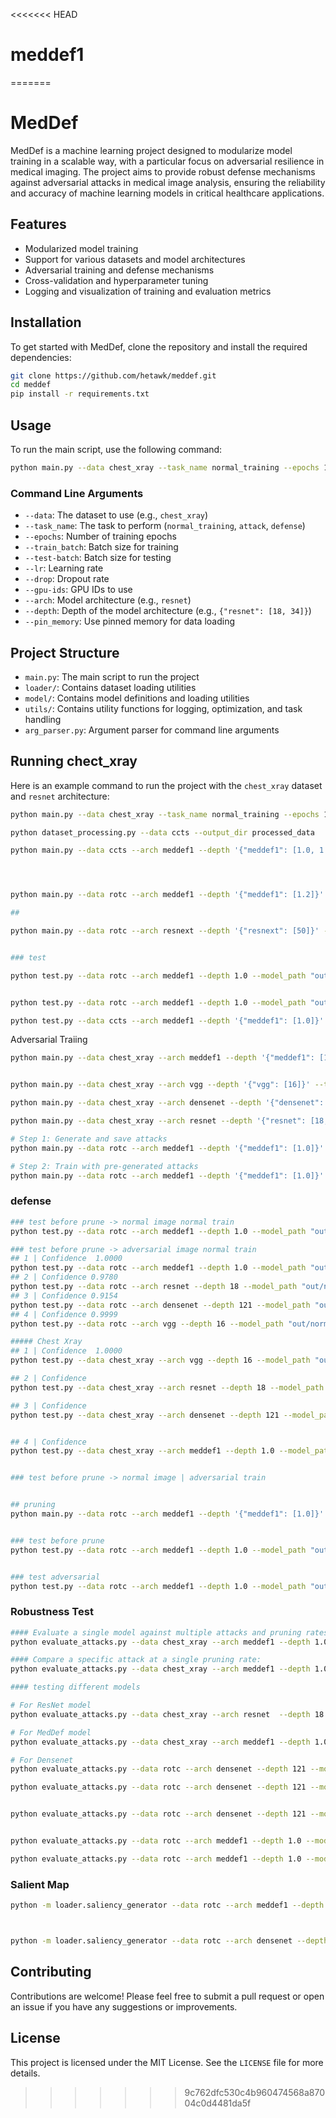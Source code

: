 <<<<<<< HEAD
# meddef1
=======
# MedDef

MedDef is a machine learning project designed to modularize model training in a scalable way, with a particular focus on adversarial resilience in medical imaging. The project aims to provide robust defense mechanisms against adversarial attacks in medical image analysis, ensuring the reliability and accuracy of machine learning models in critical healthcare applications.

## Features

- Modularized model training
- Support for various datasets and model architectures
- Adversarial training and defense mechanisms
- Cross-validation and hyperparameter tuning
- Logging and visualization of training and evaluation metrics

## Installation

To get started with MedDef, clone the repository and install the required dependencies:

```bash
git clone https://github.com/hetawk/meddef.git
cd meddef
pip install -r requirements.txt
```

## Usage

To run the main script, use the following command:

```bash
python main.py --data chest_xray --task_name normal_training --epochs 100 --train_batch 32 --test-batch 32 --lr 0.001 --drop 0.5 --gpu-ids 2 --arch resnet --depth '{"resnet": [18, 34]}' --pin_memory
```

### Command Line Arguments

- `--data`: The dataset to use (e.g., `chest_xray`)
- `--task_name`: The task to perform (`normal_training`, `attack`, `defense`)
- `--epochs`: Number of training epochs
- `--train_batch`: Batch size for training
- `--test-batch`: Batch size for testing
- `--lr`: Learning rate
- `--drop`: Dropout rate
- `--gpu-ids`: GPU IDs to use
- `--arch`: Model architecture (e.g., `resnet`)
- `--depth`: Depth of the model architecture (e.g., `{"resnet": [18, 34]}`)
- `--pin_memory`: Use pinned memory for data loading

## Project Structure

- `main.py`: The main script to run the project
- `loader/`: Contains dataset loading utilities
- `model/`: Contains model definitions and loading utilities
- `utils/`: Contains utility functions for logging, optimization, and task handling
- `arg_parser.py`: Argument parser for command line arguments

## Running chect_xray

Here is an example command to run the project with the `chest_xray` dataset and `resnet` architecture:

```bash
python main.py --data chest_xray --task_name normal_training --epochs 100 --train_batch 32 --test-batch 32 --lr 0.001 --drop 0.5 --gpu-ids 2 --arch resnet --depth '{"resnet": [18, 34]}' --pin_memory
```


```bash
python dataset_processing.py --data ccts --output_dir processed_data

python main.py --data ccts --arch meddef1 --depth '{"meddef1": [1.0, 1.1, 1.2]}' --train_batch 32 --epochs 100 --lr 0.001 --drop 0.3 --num_workers 4 --pin_memory --gpu-ids 0 --task_name normal_training --optimizer adam




python main.py --data rotc --arch meddef1 --depth '{"meddef1": [1.2]}' --train_batch 64 --epochs 100 --lr 0.0001 --drop 0.3 --weight_decay 0.0001 --num_workers 4 --pin_memory --gpu-ids 0 --task_name normal_training --optimizer adam --attack_eps 0.2 --adv_weight 0.3 --attack_type pgd

## 

python main.py --data rotc --arch resnext --depth '{"resnext": [50]}' --train_batch 64 --epochs 2 --lr 0.001 --drop 0.3 --num_workers 4 --pin_memory --gpu-ids 0 --task_name normal_training --optimizer adam


### test

python test.py --data rotc --arch meddef1 --depth 1.0 --model_path "out/normal_training/rotc/meddef1_1.0/save_model/best_meddef1_1.0_rotc_epochs100_lr0.001_batch32_20250221.pth" --image_path "processed_data/rotc/test/NORMAL/NORMAL-9251-1.jpeg"


python test.py --data rotc --arch meddef1 --depth 1.0 --model_path "out/normal_training/rotc/meddef1_1.0/save_model/best_meddef1_1.0_rotc_epochs100_lr0.001_batch32_20250221.pth" --image_path "processed_data/rotc/test/NORMAL/NORMAL-9251-1.jpeg"

python test.py --data ccts --arch meddef1 --depth '{"meddef1": [1.0]}' --test_batch 32 --num_workers 4 --pin_memory --gpu-ids 0 --task_name normal_training --model_path "out/normal_training/ccts/meddef1_1.0/save_model/best_meddef1_1.0_ccts_epochs5_lr0.001_batch32_20250217.pth"


```


Adversarial Traiing
```bash
python main.py --data chest_xray --arch meddef1 --depth '{"meddef1": [1.0, 1.1,1.2]}' --train_batch 32 --epochs 100 --lr 0.0001 --drop 0.5 --num_workers 4 --pin_memory --gpu-ids 1 --task_name normal_training --optimizer adam --adversarial --attack_eps 0.2 --adv_weight 0.5 --attack_type fgsm bim jsma pgd


python main.py --data chest_xray --arch vgg --depth '{"vgg": [16]}' --train_batch 32 --epochs 100 --lr 0.0001 --drop 0.5 --num_workers 4 --pin_memory --gpu-ids 1 --task_name normal_training --optimizer adam --adversarial --attack_eps 0.2 --adv_weight 0.5 --attack_type fgsm

python main.py --data chest_xray --arch densenet --depth '{"densenet": [121]}' --train_batch 32 --epochs 100 --lr 0.0001 --drop 0.5 --num_workers 4 --pin_memory --gpu-ids 1 --task_name normal_training --optimizer adam --adversarial --attack_eps 0.2 --adv_weight 0.5 --attack_type fgsm

python main.py --data chest_xray --arch resnet --depth '{"resnet": [18,34]}' --train_batch 32 --epochs 100 --lr 0.0001 --drop 0.5 --num_workers 4 --pin_memory --gpu-ids 1 --task_name normal_training --optimizer adam --adversarial --attack_eps 0.2 --adv_weight 0.5 --attack_type fgsm

```


```bash
# Step 1: Generate and save attacks
python main.py --data rotc --arch meddef1 --depth '{"meddef1": [1.0]}' --task_name attack --attack_type fgsm --attack_eps 0.3 --save_attacks

# Step 2: Train with pre-generated attacks
python main.py --data rotc --arch meddef1 --depth '{"meddef1": [1.0]}' --train_batch 32 --epochs 5 --lr 0.001 --drop 0.3 --num_workers 4 --pin_memory --gpu-ids 0 --task_name normal_training --optimizer adam --adversarial --attack_type fgsm


```


### defense
```bash
### test before prune -> normal image normal train
python test.py --data rotc --arch meddef1 --depth 1.0 --model_path "out/normal_training/rotc/meddef1_1.0/adv/save_model/best_meddef1_1.0_rotc_epochs100_lr0.001_batch64_20250224.pth" --image_path "processed_data/rotc/test/NORMAL/NORMAL-9251-1.jpeg"

### test before prune -> adversarial image normal train
## 1 | Confidence  1.0000
python test.py --data rotc --arch meddef1 --depth 1.0 --model_path "out/normal_training/rotc/b_meddef1_1.0/best_meddef1_1.0_rotc_epochs100_lr0.0001_batch32_20250301.pth" --image_path "out/normal_training/rotc/meddef1_1.0/attack/bim+jsma/sample_0_orig.png"
## 2 | Confidence 0.9780
python test.py --data rotc --arch resnet --depth 18 --model_path "out/normal_training/rotc/resnet_18/adv/save_model/best_resnet_18_rotc_epochs100_lr0.001_batch32_20250227.pth" --image_path "out/normal_training/rotc/resnet_18/attack/fgsm/sample_0_adv.png"
## 3 | Confidence 0.9154
python test.py --data rotc --arch densenet --depth 121 --model_path "out/normal_training/rotc/densenet_121/adv/save_model/best_densenet_121_rotc_epochs100_lr0.0001_batch32_20250228.pth" --image_path "out/normal_training/rotc/densenet_121/attack/fgsm/sample_0_adv.png"
## 4 | Confidence 0.9999
python test.py --data rotc --arch vgg --depth 16 --model_path "out/normal_training/rotc/vgg_16/adv/save_model/best_vgg_16_rotc_epochs100_lr0.001_batch64_20250224.pth" --image_path "out/normal_training/rotc/vgg_16/attack/fgsm/sample_0_adv.png"

##### Chest Xray
## 1 | Confidence  1.0000
python test.py --data chest_xray --arch vgg --depth 16 --model_path "out/normal_training/chest_xray/vgg_16/adv/save_model/best_vgg_16_chest_xray_epochs100_lr0.0001_batch32_20250303.pth" --image_path "out/normal_training/chest_xray/vgg_16/attack/fgsm/sample_0_adv.png"

## 2 | Confidence 
python test.py --data chest_xray --arch resnet --depth 18 --model_path "out/normal_training/chest_xray/resnet_18/adv/save_model/best_resnet_18_chest_xray_epochs100_lr0.0005_batch32_20250227.pth" --image_path "out/normal_training/chest_xray/resnet_18/attack/fgsm/sample_0_adv.png"

## 3 | Confidence
python test.py --data chest_xray --arch densenet --depth 121 --model_path "out/normal_training/chest_xray/densenet_121/adv/save_model/best_densenet_121_chest_xray_epochs100_lr0.0001_batch32_20250303.pth" --image_path "out/normal_training/chest_xray/densenet_121/attack/fgsm/sample_0_adv.png"


## 4 | Confidence 
python test.py --data chest_xray --arch meddef1 --depth 1.0 --model_path "out/normal_training/chest_xray/meddef1_1.0/adv/save_model/best_meddef1_1.0_chest_xray_epochs100_lr0.0001_batch32_20250303.pth" --image_path "out/normal_training/chest_xray/meddef1_1.0/attack/fgsm/sample_0_adv.png"

```


```bash

### test before prune -> normal image | adversarial train


## pruning
python main.py --data rotc --arch meddef1 --depth '{"meddef1": [1.0]}' --task_name defense --model_path "out/normal_training/rotc/meddef1_1.0/save_model/best_meddef1_1.0_rotc_epochs100_lr0.001_batch64_20250221.pth" --prune_rate 0.3


### test before prune
python test.py --data rotc --arch meddef1 --depth 1.0 --model_path "out/normal_training/rotc/meddef1_1.0/save_model/best_meddef1_1.0_rotc_epochs100_lr0.001_batch64_20250221.pth" --image_path "processed_data/rotc/test/NORMAL/NORMAL-9251-1.jpeg"


### test adversarial
python test.py --data rotc --arch meddef1 --depth 1.0 --model_path "out/defense/rotc/meddef1_1.0/save_model/pruned_meddef1_1.0_epochs100_lr0.001_batch32_20250224.pth" --image_path "processed_data/rotc/test/NORMAL/NORMAL-9251-1.jpeg" --task_name defense


```

### Robustness Test
```bash
#### Evaluate a single model against multiple attacks and pruning rates:
python evaluate_attacks.py --data chest_xray --arch meddef1 --depth 1.0 --model_path "out/normal_training/chest_xray/meddef1_1.0/save_model/best_meddef1_1.0_chest_xray_epochs100_lr0.0001_batch16_20250227.pth" --attack_types fgsm pgd bim --attack_eps 0.1 --prune_rates 0.1 0.3 0.5 0.7 --batch_size 32 --num_workers 4 --pin_memory --gpu-ids 1

#### Compare a specific attack at a single pruning rate:
python evaluate_attacks.py --data chest_xray --arch meddef1 --depth 1.0 --model_path "out/normal_training/chest_xray/meddef1_1.0/save_model/best_meddef1_1.0_chest_xray_epochs100_lr0.0001_batch16_20250227.pth" --attack_types fgsm --attack_eps 0.1 --prune_rates 0.3 --gpu-ids 1

#### testing different models

# For ResNet model
python evaluate_attacks.py --data chest_xray --arch resnet  --depth 18 --model_path "out/normal_training/chest_xray/resnet_18/save_model/best_resnet_18_chest_xray_epochs100_lr0.001_batch32_20250227.pth" --attack_types fgsm pgd --prune_rates 0.3 0.5 --gpu-ids 1

# For MedDef model
python evaluate_attacks.py --data chest_xray --arch meddef1 --depth 1.0 --model_path "out/normal_training/chest_xray/meddef1_1.0/save_model/best_meddef1_1.0_chest_xray_epochs100_lr0.0001_batch16_20250227.pth" --attack_types fgsm pgd --prune_rates 0.3 0.5 --gpu-ids 1

# For Densenet
python evaluate_attacks.py --data rotc --arch densenet --depth 121 --model_path "out/normal_training/rotc/densenet_121/adv/save_model/best_densenet_121_rotc_epochs100_lr0.0001_batch32_20250228.pth" --attack_types fgsm pgd bim --attack_eps 0.2 --prune_rates 0.1 0.3 0.5 0.7 --batch_size 32 --num_workers 4 --pin_memory --gpu-ids 1

python evaluate_attacks.py --data rotc --arch densenet --depth 121 --model_path "out/normal_training/rotc/densenet_121/adv/save_model/best_densenet_121_rotc_epochs100_lr0.0001_batch32_20250228.pth" --attack_types cw zoo boundary elasticnet onepixel fgsm pgd bim jsma --attack_eps 0.2 --prune_rates 0.1 0.2 0.3 0.4 0.5 0.6 0.7 0.8 --batch_size 32 --num_workers 4 --pin_memory --gpu-ids 1


python evaluate_attacks.py --data rotc --arch densenet --depth 121 --model_path "out/normal_training/rotc/densenet_121/adv/save_model/best_densenet_121_rotc_epochs100_lr0.0001_batch32_20250228.pth" --attack_types fgsm --attack_eps 0.2 --prune_rates 0.1 0.2 0.3 0.4 0.5 0.6 0.7 0.8 --batch_size 64 --num_workers 4 --pin_memory --gpu-ids 1


python evaluate_attacks.py --data rotc --arch meddef1 --depth 1.0 --model_path "out/normal_training/rotc/b_meddef1_1.0/best_meddef1_1.0_rotc_epochs100_lr0.0001_batch32_20250301.pth" --attack_types fgsm --attack_eps 0.2 --prune_rates 0.0 0.1 0.2 0.3 0.4 0.5 0.6 0.7 0.8 --batch_size 64 --num_workers 4 --pin_memory --gpu-ids 1

python evaluate_attacks.py --data rotc --arch meddef1 --depth 1.0 --model_path "out/normal_training/rotc/b_meddef1_1.0/best_meddef1_1.0_rotc_epochs100_lr0.0001_batch32_20250301.pth" --attack_types fgsm pgd bim jsma --attack_eps 0.2 --prune_rates 0.1 0.2 0.3 0.4 0.5 0.6 0.7 0.8 --batch_size 64 --num_workers 4 --pin_memory --gpu-ids 1

```


### Salient Map
```bash
python -m loader.saliency_generator --data rotc --arch meddef1 --depth 1.0 --model_path "out/normal_training/rotc/meddef1_1.0/adv/save_model/best_meddef1_1.0_rotc_epochs100_lr0.0001_batch32_20250301.pth"  --image_path "out/normal_training/chest_xray/resnet_18/attack/fgsm/sample_0_adv.png"



python -m loader.saliency_generator --data rotc --arch densenet --depth 121 --model_path "out/normal_training/rotc/densenet_121/adv/save_model/best_densenet_121_rotc_epochs100_lr0.0001_batch32_20250228.pth" --image_paths "out/normal_training/rotc/densenet_121/attack/fgsm/sample_0_orig.png" "out/normal_training/rotc/densenet_121/attack/fgsm/sample_3_orig.png" "out/normal_training/rotc/densenet_121/attack/fgsm/sample_4_orig.png"
```
## Contributing

Contributions are welcome! Please feel free to submit a pull request or open an issue if you have any suggestions or improvements.

## License

This project is licensed under the MIT License. See the `LICENSE` file for more details.


>>>>>>> 9c762dfc530c4b960474568a87004c0d4481da5f
